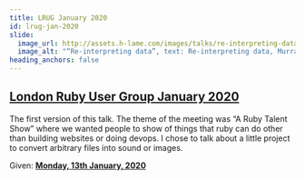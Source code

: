 ```yaml
---
title: LRUG January 2020
id: lrug-jan-2020
slide:
  image_url: http://assets.h-lame.com/images/talks/re-interpreting-data/lrug-jan-2020/slides/001.png
  image_alt: "“Re-interpreting data”, text: Re-interpreting data, Murray Steele, Cleo AI, @hlame"
heading_anchors: false
---
```

## [London Ruby User Group January 2020](/talks/re-interpreting-data/lrug-jan-2020/)

The first version of this talk.  The theme of the meeting was “A Ruby Talent Show” where we wanted people to show of things that ruby can do other than building websites or doing devops.  I chose to talk about a little project to convert arbitrary files into sound or images.

Given: **[Monday, 13th January, 2020](http://lrug.org/meetings/2020/january/)**
